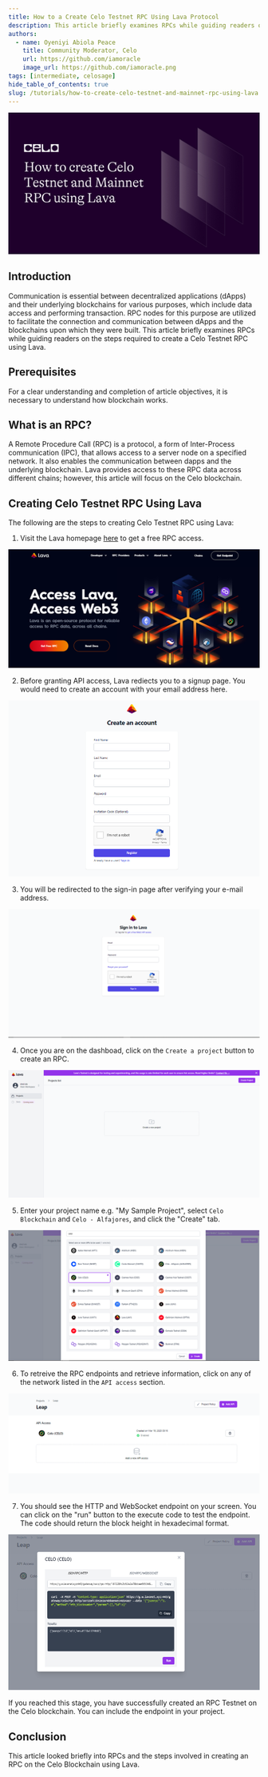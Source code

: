 ```yaml
---
title: How to a Create Celo Testnet RPC Using Lava Protocol
description: This article briefly examines RPCs while guiding readers on the steps required to create Celo Testnet and Mainnet RPCs using Lava.
authors:
  - name: Oyeniyi Abiola Peace
    title: Community Moderator, Celo
    url: https://github.com/iamoracle
    image_url: https://github.com/iamoracle.png
tags: [intermediate, celosage]
hide_table_of_contents: true
slug: /tutorials/how-to-create-celo-testnet-and-mainnet-rpc-using-lava
---
```


![header](../../src/data-tutorials/showcase/beginner/how-to-create-celo-testnet-and-mainnet-rpc-using-lava.png)

## Introduction

Communication is essential between decentralized applications (dApps) and their underlying blockchains for various purposes, which include data access and performing transaction. RPC nodes for this purpose are utilized to facilitate the connection and communication between dApps and the blockchains upon which they were built. This article briefly examines RPCs while guiding readers on the steps required to create a Celo Testnet RPC using Lava.

## Prerequisites

For a clear understanding and completion of article objectives, it is necessary to understand how blockchain works.

## What is an RPC?

A Remote Procedure Call (RPC) is a protocol, a form of Inter-Process communication (IPC), that allows access to a server node on a specified network. It also enables the communication between dapps and the underlying blockchain. Lava provides access to these RPC data across different chains; however, this article will focus on the Celo blockchain.

## Creating Celo Testnet RPC Using Lava

The following are the steps to creating Celo Testnet RPC using Lava:

1. Visit the Lava homepage [here](https://www.lavanet.xyz/) to get a free RPC access.

![lava hompage](./images/image3.png)

2. Before granting API access, Lava rediects you to a signup page. You would need to create an account with your email address here.

![sign up page](./images/image5.png)

3. You will be redirected to the sign-in page after verifying your e-mail address.

![sign in page](./images/image4.png)

4. Once you are on the dashboad, click on the `Create a project` button to create an RPC.

![create a project](./images/image7.png)

5. Enter your project name e.g. "My Sample Project", select `Celo Blockchain` and `Celo - Alfajores`, and click the "Create" tab.

![My Sample Project](./images/image6.png)

6. To retreive the RPC endpoints and retrieve information, click on any of the network listed in the `API access` section.

![RPC Endpoint](./images/image2.png)

7. You should see the HTTP and WebSocket endpoint on your screen. You can click on the "run" button to the execute code to test the endpoint. The code should return the block height in hexadecimal format.

![run](./images/image1.png)

If you reached this stage, you have successfully created an RPC Testnet on the Celo blockchain. You can include the endpoint in your project.

## Conclusion

This article looked briefly into RPCs and the steps involved in creating an RPC on the Celo Blockchain using Lava.
